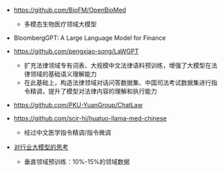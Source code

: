 

- https://github.com/BioFM/OpenBioMed
  - 多模态生物医疗领域大模型

- BloombergGPT: A Large Language Model for Finance

- https://github.com/pengxiao-song/LaWGPT
  - 扩充法律领域专有词表、大规模中文法律语料预训练，增强了大模型在法律领域的基础语义理解能力
  - 在此基础上，构造法律领域对话问答数据集、中国司法考试数据集进行指令精调，提升了模型对法律内容的理解和执行能力

- https://github.com/PKU-YuanGroup/ChatLaw

- https://github.com/scir-hi/huatuo-llama-med-chinese
  - 经过中文医学指令精调/指令微调

- [对行业大模型的思考](https://zhuanlan.zhihu.com/p/643805698)
  - 垂直领域预训练：10%-15%的领域数据


